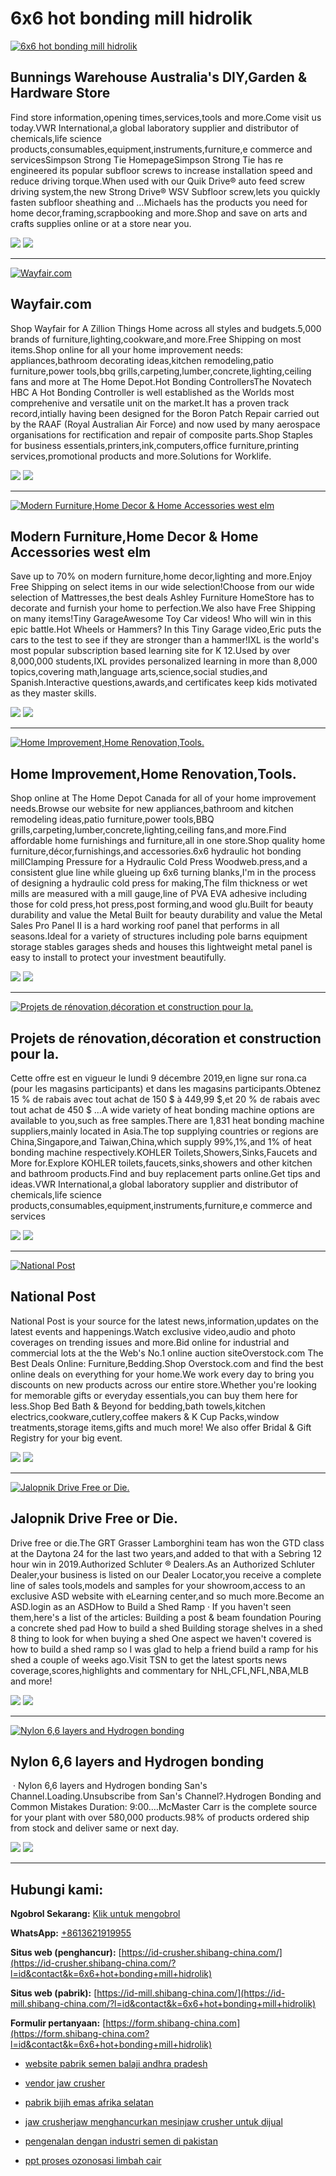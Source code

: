 # 6x6 hot bonding mill hidrolik

<a href="https://swt.shibang-china.com/?l=id&img&k=6x6+hot+bonding+mill+hidrolik" target="_blank">![6x6 hot bonding mill hidrolik](http://static.shibang-china.com/all-800x300/556.jpg)</a>

## Bunnings Warehouse Australia's DIY,Garden &amp; Hardware Store
Find store information,opening times,services,tools and more.Come visit us today.VWR International,a global laboratory supplier and distributor of chemicals,life science products,consumables,equipment,instruments,furniture,e commerce and servicesSimpson Strong Tie HomepageSimpson Strong Tie has re engineered its popular subfloor screws to increase installation speed and reduce driving torque.When used with our Quik Drive&#174; auto feed screw driving system,the new Strong Drive&#174; WSV Subfloor screw,lets you quickly fasten subfloor sheathing and …Michaels has the products you need for home decor,framing,scrapbooking and more.Shop and save on arts and crafts supplies online or at a store near you.


<a href="https://whatsapp.shibangsoft.com/WhatsApp.php" target="_blank" title="WhatsApp">![](http://static.shibang-china.com/icon/whatsapp.png)</a> <a href="https://swt.shibang-china.com/?l=id&icon&k=6x6+hot+bonding+mill+hidrolik" target="_blank">![](http://static.shibang-china.com/icon/chat-id.png)</a>

---

<a href="https://swt.shibang-china.com/?l=id&img&k=6x6+hot+bonding+mill+hidrolik" target="_blank">![Wayfair.com](http://static.shibang-china.com/all-800x300/1431.jpg)</a>

## Wayfair.com
Shop Wayfair for A Zillion Things Home across all styles and budgets.5,000 brands of furniture,lighting,cookware,and more.Free Shipping on most items.Shop online for all your home improvement needs: appliances,bathroom decorating ideas,kitchen remodeling,patio furniture,power tools,bbq grills,carpeting,lumber,concrete,lighting,ceiling fans and more at The Home Depot.Hot Bonding ControllersThe Novatech HBC A Hot Bonding Controller is well established as the Worlds most comprehenive and versatile unit on the market.It has a proven track record,intially having been designed for the Boron Patch Repair carried out by the RAAF (Royal Australian Air Force) and now used by many aerospace organisations for rectification and repair of composite parts.Shop Staples for business essentials,printers,ink,computers,office furniture,printing services,promotional products and more.Solutions for Worklife.


<a href="https://whatsapp.shibangsoft.com/WhatsApp.php" target="_blank" title="WhatsApp">![](http://static.shibang-china.com/icon/whatsapp.png)</a> <a href="https://swt.shibang-china.com/?l=id&icon&k=6x6+hot+bonding+mill+hidrolik" target="_blank">![](http://static.shibang-china.com/icon/chat-id.png)</a>

---

<a href="https://swt.shibang-china.com/?l=id&img&k=6x6+hot+bonding+mill+hidrolik" target="_blank">![Modern Furniture,Home Decor &amp; Home Accessories west elm](http://static.shibang-china.com/all-800x300/507.jpg)</a>

## Modern Furniture,Home Decor &amp; Home Accessories west elm
Save up to 70% on modern furniture,home decor,lighting and more.Enjoy Free Shipping on select items in our wide selection!Choose from our wide selection of Mattresses,the best deals Ashley Furniture HomeStore has to decorate and furnish your home to perfection.We also have Free Shipping on many items!Tiny GarageAwesome Toy Car videos! Who will win in this epic battle.Hot Wheels or Hammers? In this Tiny Garage video,Eric puts the cars to the test to see if they are stronger than a hammer!IXL is the world's most popular subscription based learning site for K 12.Used by over 8,000,000 students,IXL provides personalized learning in more than 8,000 topics,covering math,language arts,science,social studies,and Spanish.Interactive questions,awards,and certificates keep kids motivated as they master skills.


<a href="https://whatsapp.shibangsoft.com/WhatsApp.php" target="_blank" title="WhatsApp">![](http://static.shibang-china.com/icon/whatsapp.png)</a> <a href="https://swt.shibang-china.com/?l=id&icon&k=6x6+hot+bonding+mill+hidrolik" target="_blank">![](http://static.shibang-china.com/icon/chat-id.png)</a>

---

<a href="https://swt.shibang-china.com/?l=id&img&k=6x6+hot+bonding+mill+hidrolik" target="_blank">![Home Improvement,Home Renovation,Tools.](http://static.shibang-china.com/all-800x300/1345.jpg)</a>

## Home Improvement,Home Renovation,Tools.
Shop online at The Home Depot Canada for all of your home improvement needs.Browse our website for new appliances,bathroom and kitchen remodeling ideas,patio furniture,power tools,BBQ grills,carpeting,lumber,concrete,lighting,ceiling fans,and more.Find affordable home furnishings and furniture,all in one store.Shop quality home furniture,d&#233;cor,furnishings,and accessories.6x6 hydraulic hot bonding millClamping Pressure for a Hydraulic Cold Press Woodweb.press,and a consistent glue line while glueing up 6x6 turning blanks,I'm in the process of designing a hydraulic cold press for making,The film thickness or wet mills are measured with a mill gauge,line of PVA EVA adhesive including those for cold press,hot press,post forming,and wood glu.Built for beauty durability and value the Metal Built for beauty durability and value the Metal Sales Pro Panel II is a hard working roof panel that performs in all seasons.Ideal for a variety of structures including pole barns equipment storage stables garages sheds and houses this lightweight metal panel is easy to install to protect your investment beautifully.


<a href="https://whatsapp.shibangsoft.com/WhatsApp.php" target="_blank" title="WhatsApp">![](http://static.shibang-china.com/icon/whatsapp.png)</a> <a href="https://swt.shibang-china.com/?l=id&icon&k=6x6+hot+bonding+mill+hidrolik" target="_blank">![](http://static.shibang-china.com/icon/chat-id.png)</a>

---

<a href="https://swt.shibang-china.com/?l=id&img&k=6x6+hot+bonding+mill+hidrolik" target="_blank">![Projets de r&#233;novation,d&#233;coration et construction pour la.](http://static.shibang-china.com/all-800x300/520.jpg)</a>

## Projets de r&#233;novation,d&#233;coration et construction pour la.
Cette offre est en vigueur le lundi 9 d&#233;cembre 2019,en ligne sur rona.ca (pour les magasins participants) et dans les magasins participants.Obtenez 15 % de rabais avec tout achat de 150 $ &#224; 449,99 $,et 20 % de rabais avec tout achat de 450 $ …A wide variety of heat bonding machine options are available to you,such as free samples.There are 1,831 heat bonding machine suppliers,mainly located in Asia.The top supplying countries or regions are China,Singapore,and Taiwan,China,which supply 99%,1%,and 1% of heat bonding machine respectively.KOHLER Toilets,Showers,Sinks,Faucets and More for.Explore KOHLER toilets,faucets,sinks,showers and other kitchen and bathroom products.Find and buy replacement parts online.Get tips and ideas.VWR International,a global laboratory supplier and distributor of chemicals,life science products,consumables,equipment,instruments,furniture,e commerce and services


<a href="https://whatsapp.shibangsoft.com/WhatsApp.php" target="_blank" title="WhatsApp">![](http://static.shibang-china.com/icon/whatsapp.png)</a> <a href="https://swt.shibang-china.com/?l=id&icon&k=6x6+hot+bonding+mill+hidrolik" target="_blank">![](http://static.shibang-china.com/icon/chat-id.png)</a>

---

<a href="https://swt.shibang-china.com/?l=id&img&k=6x6+hot+bonding+mill+hidrolik" target="_blank">![National Post](http://static.shibang-china.com/all-800x300/523.jpg)</a>

## National Post
National Post is your source for the latest news,information,updates on the latest events and happenings.Watch exclusive video,audio and photo coverages on trending issues and more.Bid online for industrial and commercial lots at the the Web's No.1 online auction siteOverstock.com The Best Deals Online: Furniture,Bedding.Shop Overstock.com and find the best online deals on everything for your home.We work every day to bring you discounts on new products across our entire store.Whether you're looking for memorable gifts or everyday essentials,you can buy them here for less.Shop Bed Bath &amp; Beyond for bedding,bath towels,kitchen electrics,cookware,cutlery,coffee makers &amp; K Cup Packs,window treatments,storage items,gifts and much more! We also offer Bridal &amp; Gift Registry for your big event.


<a href="https://whatsapp.shibangsoft.com/WhatsApp.php" target="_blank" title="WhatsApp">![](http://static.shibang-china.com/icon/whatsapp.png)</a> <a href="https://swt.shibang-china.com/?l=id&icon&k=6x6+hot+bonding+mill+hidrolik" target="_blank">![](http://static.shibang-china.com/icon/chat-id.png)</a>

---

<a href="https://swt.shibang-china.com/?l=id&img&k=6x6+hot+bonding+mill+hidrolik" target="_blank">![Jalopnik Drive Free or Die.](http://static.shibang-china.com/all-800x300/1414.jpg)</a>

## Jalopnik Drive Free or Die.
Drive free or die.The GRT Grasser Lamborghini team has won the GTD class at the Daytona 24 for the last two years,and added to that with a Sebring 12 hour win in 2019.Authorized Schluter &#174; Dealers.As an Authorized Schluter Dealer,your business is listed on our Dealer Locator,you receive a complete line of sales tools,models and samples for your showroom,access to an exclusive ASD website with eLearning center,and so much more.Become an ASD.login as an ASDHow to Build a Shed Ramp&nbsp;&#0183;&#32;If you haven't seen them,here's a list of the articles: Building a post &amp; beam foundation Pouring a concrete shed pad How to build a shed Building storage shelves in a shed 8 thing to look for when buying a shed One aspect we haven't covered is how to build a shed ramp so I was glad to help a friend build a ramp for his shed a couple of weeks ago.Visit TSN to get the latest sports news coverage,scores,highlights and commentary for NHL,CFL,NFL,NBA,MLB and more!


<a href="https://whatsapp.shibangsoft.com/WhatsApp.php" target="_blank" title="WhatsApp">![](http://static.shibang-china.com/icon/whatsapp.png)</a> <a href="https://swt.shibang-china.com/?l=id&icon&k=6x6+hot+bonding+mill+hidrolik" target="_blank">![](http://static.shibang-china.com/icon/chat-id.png)</a>

---

<a href="https://swt.shibang-china.com/?l=id&img&k=6x6+hot+bonding+mill+hidrolik" target="_blank">![Nylon 6,6 layers and Hydrogen bonding](http://static.shibang-china.com/all-800x300/900.jpg)</a>

## Nylon 6,6 layers and Hydrogen bonding
&nbsp;&#0183;&#32;Nylon 6,6 layers and Hydrogen bonding San's Channel.Loading.Unsubscribe from San's Channel?.Hydrogen Bonding and Common Mistakes Duration: 9:00.…McMaster Carr is the complete source for your plant with over 580,000 products.98% of products ordered ship from stock and deliver same or next day.

<a href="https://whatsapp.shibangsoft.com/WhatsApp.php" target="_blank" title="WhatsApp">![](http://static.shibang-china.com/icon/whatsapp.png)</a> <a href="https://swt.shibang-china.com/?l=id&icon&k=6x6+hot+bonding+mill+hidrolik" target="_blank">![](http://static.shibang-china.com/icon/chat-id.png)</a>

---
## Hubungi kami:

**Ngobrol Sekarang:** [Klik untuk mengobrol](https://swt.shibang-china.com?l=id&contact&k=6x6+hot+bonding+mill+hidrolik)

**WhatsApp:**  [+8613621919955](https://whatsapp.shibangsoft.com/WhatsApp.php)

**Situs web (penghancur):** [https://id-crusher.shibang-china.com/](https://id-crusher.shibang-china.com/?l=id&contact&k=6x6+hot+bonding+mill+hidrolik)

**Situs web (pabrik):** [https://id-mill.shibang-china.com/](https://id-mill.shibang-china.com/?l=id&contact&k=6x6+hot+bonding+mill+hidrolik)

**Formulir pertanyaan:** [https://form.shibang-china.com](https://form.shibang-china.com?l=id&contact&k=6x6+hot+bonding+mill+hidrolik)

* [website pabrik semen balaji andhra pradesh](../42/website%20pabrik%20semen%20balaji%20andhra%20pradesh.md)

* [vendor jaw crusher](../49/vendor%20jaw%20crusher.md)

* [pabrik bijih emas afrika selatan](../48/pabrik%20bijih%20emas%20afrika%20selatan.md)

* [jaw crusherjaw menghancurkan mesinjaw crusher untuk dijual](../48/jaw%20crusherjaw%20menghancurkan%20mesinjaw%20crusher%20untuk%20dijual.md)

* [pengenalan dengan industri semen di pakistan](../41/pengenalan%20dengan%20industri%20semen%20di%20pakistan.md)

* [ppt proses ozonosasi limbah cair](../43/ppt%20proses%20ozonosasi%20limbah%20cair.md)